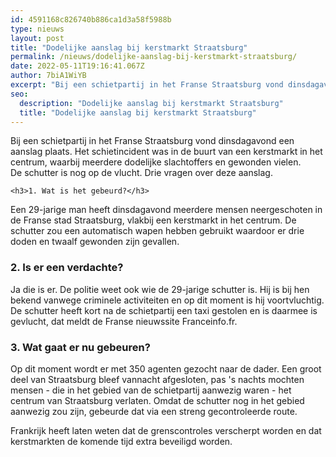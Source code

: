 ```yaml
---
id: 4591168c826740b886ca1d3a58f5988b
type: nieuws
layout: post
title: "Dodelijke aanslag bij kerstmarkt Straatsburg"
permalink: /nieuws/dodelijke-aanslag-bij-kerstmarkt-straatsburg/
date: 2022-05-11T19:16:41.067Z
author: 7biA1WiYB
excerpt: "Bij een schietpartij in het Franse Straatsburg vond dinsdagavond een aanslag plaats. Het schietincident was in de buurt van een kerstmarkt in het centrum, waarbij meerdere dodelijke slachtoffers en gewonden vielen. De schutter is nog op de vlucht. Drie vragen over deze aanslag.  "
seo:
  description: "Dodelijke aanslag bij kerstmarkt Straatsburg"
  title: "Dodelijke aanslag bij kerstmarkt Straatsburg"
---
```

Bij een schietpartij in het Franse Straatsburg vond dinsdagavond een aanslag plaats. Het schietincident was in de buurt van een kerstmarkt in het centrum, waarbij meerdere dodelijke slachtoffers en gewonden vielen. De schutter is nog op de vlucht. Drie vragen over deze aanslag.  

    <h3>1. Wat is het gebeurd?</h3>
<p>Een 29-jarige man heeft dinsdagavond meerdere mensen neergeschoten in de Franse stad Straatsburg, vlakbij een kerstmarkt in het centrum. De schutter zou een automatisch wapen hebben gebruikt waardoor er drie doden en twaalf gewonden zijn gevallen.</p>
<h3>2. Is er een verdachte?</h3>
<p>Ja die is er. De politie weet ook wie de 29-jarige schutter is. Hij is bij hen bekend vanwege criminele activiteiten en op dit moment is hij voortvluchtig. De schutter heeft kort na de schietpartij een taxi gestolen en is daarmee is gevlucht, dat meldt de Franse nieuwssite Franceinfo.fr.</p>
<h3>3. Wat gaat er nu gebeuren?</h3>
<p>Op dit moment wordt er met 350 agenten gezocht naar de dader. Een groot deel van Straatsburg bleef vannacht afgesloten, pas 's nachts mochten mensen - die in het gebied van de schietpartij aanwezig waren - het centrum van Straatsburg verlaten. Omdat de schutter nog in het gebied aanwezig zou zijn, gebeurde dat via een streng gecontroleerde route.</p>
<p>Frankrijk heeft laten weten dat de grenscontroles verscherpt worden en dat kerstmarkten de komende tijd extra beveiligd worden.</p>  
